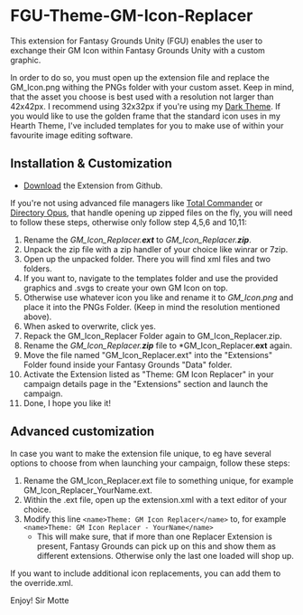 # FGU-Theme-GM-Icon-Replacer
 This extension for Fantasy Grounds Unity (FGU) enables the user to exchange their GM Icon within Fantasy Grounds Unity with a custom graphic.

 In order to do so, you must open up the extension file and replace the GM_Icon.png withing the PNGs folder with your custom asset.
 Keep in mind, that the asset you choose is best used with a resolution not larger than 42x42px. I recommend using 32x32px if you're using my [Dark Theme](https://github.com/SirMotte/FGU-Theme-Hearth). 
 If you would like to use the golden frame that the standard icon uses in my Hearth Theme, I've included templates for you to make use of within your favourite image editing  software.

## Installation & Customization

- [Download](https://github.com/SirMotte/FGU-Theme-GM-Icon-Replacer/releases/tag/v1.0) the Extension from Github.

 If you're not using advanced file managers like [Total Commander](https://www.ghisler.com/) or [Directory Opus](https://www.gpsoft.com.au/index.html), that    handle opening up zipped files on the fly, you will need to follow these steps, otherwise only follow step 4,5,6 and 10,11:

1. Rename the *GM_Icon_Replacer.**ext*** to *GM_Icon_Replacer.**zip***.
2. Unpack the zip file with a zip handler of your choice like winrar or 7zip.
3. Open up the unpacked folder. There you will find xml files and two folders.
4. If you want to, navigate to the templates folder and use the provided graphics and .svgs to create your own GM Icon on top.
5. Otherwise use whatever icon you like and rename it to *GM_Icon.png* and place it into the PNGs Folder. (Keep in mind the resolution mentioned above).
6. When asked to overwrite, click yes.
7. Repack the GM_Icon_Replacer Folder again to GM_Icon_Replacer.zip.
8. Rename the *GM_Icon_Replacer.**zip*** file to *GM_Icon_Replacer.**ext** again.
9. Move the file named "GM_Icon_Replacer.ext" into the "Extensions" Folder found inside your Fantasy Grounds "Data" folder.
10. Activate the Extension listed as "Theme: GM Icon Replacer" in your campaign details page in the "Extensions" section and launch the campaign.
11. Done, I hope you like it!

## Advanced customization
 In case you want to make the extension file unique, to eg have several options to choose from when launching your campaign, follow these steps:
 1. Rename the GM_Icon_Replacer.ext file to something unique, for example GM_Icon_Replacer_YourName.ext.
 2. Within the .ext file, open up the extension.xml with a text editor of your choice.
 3. Modify this line `<name>Theme: GM Icon Replacer</name>` to, for example `<name>Theme: GM Icon Replacer - YourName</name>`
    - This will make sure, that if more than one Replacer Extension is present, Fantasy Grounds can pick up on this and show them as different extensions. Otherwise only the last one loaded will shop up.
 
 If you want to include additional icon replacements, you can add them to the override.xml.
 
Enjoy!
Sir Motte

